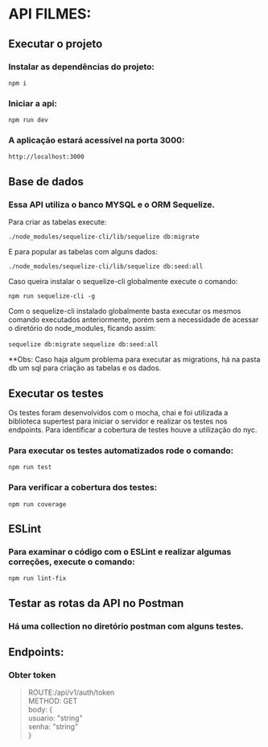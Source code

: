 # API FILMES:

## Executar o projeto

### Instalar as dependências do projeto:

`npm i`

### Iniciar a api:

`npm run dev`

### A aplicação estará acessível na porta 3000:

`http://localhost:3000`


## Base de dados

### Essa API utiliza o banco MYSQL e o ORM Sequelize.

Para criar as tabelas execute:

`./node_modules/sequelize-cli/lib/sequelize db:migrate`

E para popular as tabelas com alguns dados:

`./node_modules/sequelize-cli/lib/sequelize db:seed:all`

Caso queira instalar o sequelize-cli globalmente execute o comando:

`npm run sequelize-cli -g`

Com o sequelize-cli instalado globalmente basta executar os mesmos comando executados anteriormente, porém sem a necessidade de acessar o diretório do node_modules, ficando assim:

`sequelize db:migrate`
`sequelize db:seed:all`

**Obs: Caso haja algum problema para executar as migrations, há na pasta db um sql para criação as tabelas e os dados.

## Executar os testes

Os testes foram desenvolvidos com o mocha, chai e foi utilizada a biblioteca supertest para iniciar o servidor e realizar os testes nos endpoints. Para identificar a cobertura de testes houve a utilização do nyc.

### Para executar os testes automatizados rode o comando:

`npm run test`

### Para verificar a cobertura dos testes:

`npm run coverage`

## ESLint

### Para examinar o código com o ESLint e realizar algumas correções, execute o comando:

`npm run lint-fix`

## Testar as rotas da API no Postman

### Há uma collection no diretório postman com alguns testes.

## Endpoints:

### Obter token

>ROUTE:/api/v1/auth/token <br />
>  METHOD: GET <br />
>  body: { <br />
>   usuario: "string" <br />
>   senha: "string" <br />
>  }

